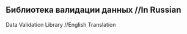  Библиотека валидации данных //In Russian 
-------------------------------
Data Validation Library //English Translation
